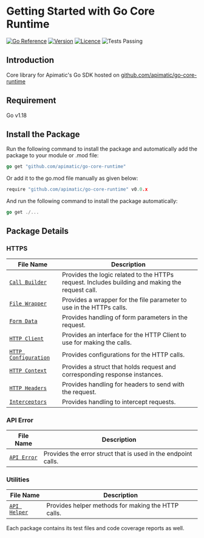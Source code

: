 # Getting Started with Go Core Runtime
[![Go Reference](https://pkg.go.dev/badge/github.com/apimatic/go-core-runtime.svg)](https://pkg.go.dev/github.com/apimatic/go-core-runtime)
[![Version](https://img.shields.io/badge/version-v0.0.2-green)](https://img.shields.io/badge/version-v0.0.2-green)
[![Licence][license-badge]][license-url]
![Tests Passing](https://github.com/apimatic/go-core-runtime/actions/workflows/test.yaml/badge.svg)

## Introduction

Core library for Apimatic's Go SDK hosted on [github.com/apimatic/go-core-runtime](https://pkg.go.dev/github.com/apimatic/go-core-runtime)

## Requirement

Go v1.18

## Install the Package

Run the following command to install the package and automatically add the package to your module or .mod file:

```go
go get "github.com/apimatic/go-core-runtime"
```

Or add it to the go.mod file manually as given below:

```go
require "github.com/apimatic/go-core-runtime" v0.0.x
```
And run the following command to install the package automatically:

```go
go get ./...
```

## Package Details 
### HTTPS

| File Name                                                                        | Description                                                           |
|-----------------------------------------------------------------------------|-----------------------------------------------------------------------|
| [`Call Builder`](https/callBuilder.go)   | Provides the logic related to the HTTPs request. Includes building and making the request call.                        |
| [`File Wrapper`](https/fileWrapper.go) | Provides a wrapper for the file parameter to use in the HTTPs calls.                    |
| [`Form Data`](https/formData.go) | Provides handling of form parameters in the request.                    |
| [`HTTP Client`](https/httpClient.go) | Provides an interface for the HTTP Client to use for making the calls.                    |
| [`HTTP Configuration`](https/httpConfiguration.go) | Provides configurations for the HTTP calls.                    |
| [`HTTP Context`](https/httpContext.go) | Provides a struct that holds request and corresponding response instances.                    |
| [`HTTP Headers`](https/httpHeaders.go) | Provides handling for headers to send with the request.                    |
| [`Interceptors`](https/interceptors.go) | Provides handling to intercept requests.                    |


### API Error

| File Name                                                                        | Description                                                           |
|-----------------------------------------------------------------------------|-----------------------------------------------------------------------|
| [`API Error`](apiError/apiError.go)   | Provides the error struct that is used in the endpoint calls.                        |


### Utilities

| File Name                                                                        | Description                                                           |
|-----------------------------------------------------------------------------|-----------------------------------------------------------------------|
| [`API Helper`](utilities/apiHelper.go)   | Provides helper methods for making the HTTP calls.                        |


Each package contains its test files and code coverage reports as well.



[license-badge]: https://img.shields.io/badge/licence-APIMATIC-blue
[license-url]: LICENSE
